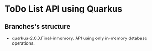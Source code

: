# ToDo List API using Quarkus

## Branches's structure
* quarkus-2.0.0.Final-inmemory: API using only in-memory database operations.